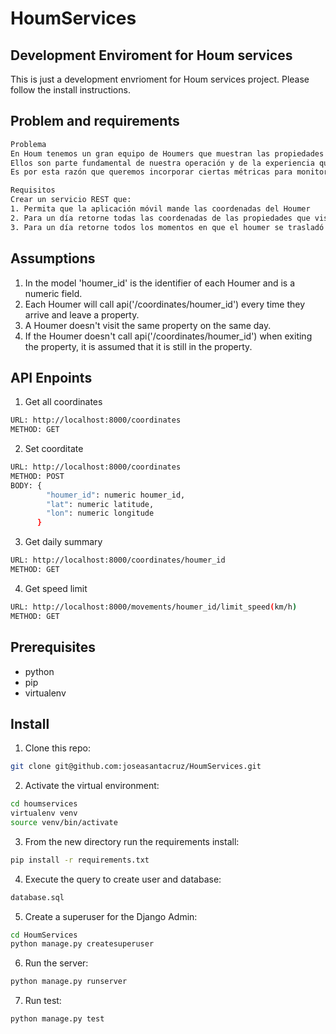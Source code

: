 # HoumServices
## Development Enviroment for Houm services


This is just a development envrioment for Houm services project. Please follow the install instructions.

## Problem and requirements
```sh
Problema
En Houm tenemos un gran equipo de Houmers que muestran las propiedades y solucionan todos los problemas que podrían ocurrir en ellas. 
Ellos son parte fundamental de nuestra operación y de la experiencia que tienen nuestros clientes. 
Es por esta razón que queremos incorporar ciertas métricas para monitorear cómo operan, mejorar la calidad de servicio y para asegurar la seguridad de nuestros Houmers.

Requisitos
Crear un servicio REST que:
1. Permita que la aplicación móvil mande las coordenadas del Houmer
2. Para un día retorne todas las coordenadas de las propiedades que visitó y cuanto tiempo se quedó en cada una
3. Para un día retorne todos los momentos en que el houmer se trasladó con una velocidad superior a cierto parámetro
```

## Assumptions
1. In the model 'houmer_id' is the identifier of each Houmer and is a numeric field.
2. Each Houmer will call api('/coordinates/houmer_id') every time they arrive and leave a property.
3. A Houmer doesn't visit the same property on the same day.
4. If the Houmer doesn't call api('/coordinates/houmer_id') when exiting the property, it is assumed that it is still in the property.


## API Enpoints
1. Get all coordinates
```sh
URL: http://localhost:8000/coordinates
METHOD: GET
```
2. Set coorditate
```sh
URL: http://localhost:8000/coordinates
METHOD: POST
BODY: {
        "houmer_id": numeric houmer_id, 
        "lat": numeric latitude,
        "lon": numeric longitude
      }
```
3. Get daily summary
```sh
URL: http://localhost:8000/coordinates/houmer_id
METHOD: GET
```
4. Get speed limit
```sh
URL: http://localhost:8000/movements/houmer_id/limit_speed(km/h)
METHOD: GET
```


## Prerequisites
- python
- pip
- virtualenv


## Install

1. Clone this repo:
```sh
git clone git@github.com:joseasantacruz/HoumServices.git
```

2. Activate the virtual environment:
```sh
cd houmservices
virtualenv venv
source venv/bin/activate
```

3. From the new directory run the requirements install:
```sh
pip install -r requirements.txt
```

4. Execute the query to create user and database:
```sh
database.sql
```

5. Create a superuser for the Django Admin:
```sh
cd HoumServices
python manage.py createsuperuser
```


6. Run the server:
```sh
python manage.py runserver
```

7. Run test:
```sh
python manage.py test
```